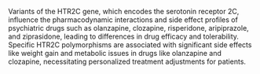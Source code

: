 Variants of the HTR2C gene, which encodes the serotonin receptor 2C, influence the pharmacodynamic interactions and side effect profiles of psychiatric drugs such as olanzapine, clozapine, risperidone, aripiprazole, and ziprasidone, leading to differences in drug efficacy and tolerability. Specific HTR2C polymorphisms are associated with significant side effects like weight gain and metabolic issues in drugs like olanzapine and clozapine, necessitating personalized treatment adjustments for patients.